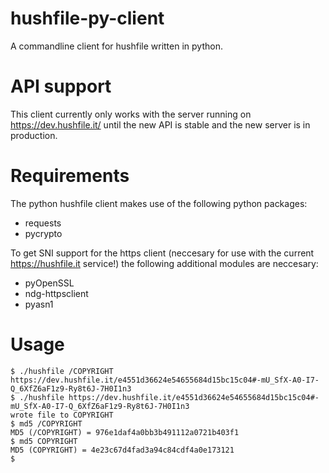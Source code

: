 hushfile-py-client
==================

A commandline client for hushfile written in python.

API support
===========
This client currently only works with the server running on https://dev.hushfile.it/ until the new API is stable and the new server is in production.

Requirements
============
The python hushfile client makes use of the following python packages:
- requests
- pycrypto

To get SNI support for the https client (neccesary for use with the current https://hushfile.it service!) the following additional modules are neccesary:
- pyOpenSSL
- ndg-httpsclient
- pyasn1

Usage
=====
    $ ./hushfile /COPYRIGHT
    https://dev.hushfile.it/e4551d36624e54655684d15bc15c04#-mU_SfX-A0-I7-Q_6XfZ6aF1z9-Ry8t6J-7H0I1n3
    $ ./hushfile https://dev.hushfile.it/e4551d36624e54655684d15bc15c04#-mU_SfX-A0-I7-Q_6XfZ6aF1z9-Ry8t6J-7H0I1n3
    wrote file to COPYRIGHT
    $ md5 /COPYRIGHT
    MD5 (/COPYRIGHT) = 976e1daf4a0bb3b491112a0721b403f1
    $ md5 COPYRIGHT
    MD5 (COPYRIGHT) = 4e23c67d4fad3a94c84cdf4a0e173121
    $
